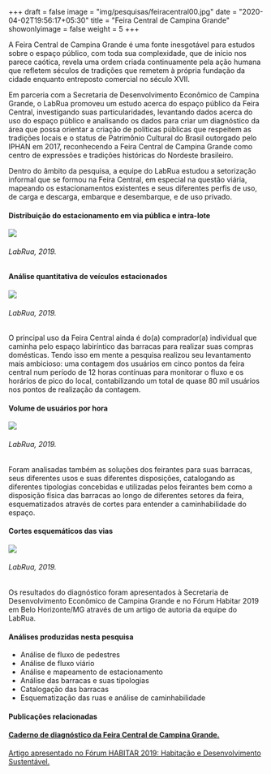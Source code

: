 +++
draft = false
image = "img/pesquisas/feiracentral00.jpg"
date = "2020-04-02T19:56:17+05:30"
title = "Feira Central de Campina Grande"
showonlyimage = false
weight = 5
+++

A Feira Central de Campina Grande é uma fonte inesgotável para estudos sobre o espaço público, com toda sua complexidade, que de início nos parece caótica, revela uma ordem criada continuamente pela ação humana que refletem séculos de tradições que remetem à própria fundação da cidade enquanto entreposto comercial no século XVII.

<!--more-->

Em parceria com a Secretaria de Desenvolvimento Econômico de Campina Grande, o LabRua promoveu um estudo acerca do espaço público da Feira Central, investigando suas particularidades, levantando dados acerca do uso do espaço público e analisando os dados para criar um diagnóstico da área que possa orientar a criação de políticas públicas que respeitem as tradições locais e o status de Patrimônio Cultural do Brasil outorgado pelo IPHAN em 2017, reconhecendo a Feira Central de Campina Grande como centro de expressões e tradições históricas do Nordeste brasileiro.

Dentro do âmbito da pesquisa, a equipe do LabRua estudou a setorização informal que se formou na Feira Central, em especial na questão viária, mapeando os estacionamentos existentes e seus diferentes perfis de uso, de carga e descarga, embarque e desembarque, e de uso privado.

#### Distribuição do estacionamento em via pública e intra-lote
![](/img/pesquisas/feiracentral01.jpg)
###### LabRua, 2019.

#### Análise quantitativa de veículos estacionados
![](/img/pesquisas/feiracentral02.jpg)
###### LabRua, 2019.

O principal uso da Feira Central ainda é do(a) comprador(a) individual que caminha pelo espaço labiríntico das barracas para realizar suas compras domésticas. Tendo isso em mente a pesquisa realizou seu levantamento mais ambicioso: uma contagem dos usuários em cinco pontos da feira central num período de 12 horas contínuas para monitorar o fluxo e os horários de pico do local, contabilizando um total de quase 80 mil usuários nos pontos de realização da contagem.

#### Volume de usuários por hora
![](../../img/pesquisas/feiracentral03.jpg)
###### LabRua, 2019.

Foram analisadas também as soluções dos feirantes para suas barracas, seus diferentes usos e suas diferentes disposições, catalogando as diferentes tipologias concebidas e utilizadas pelos feirantes bem como a disposição física das barracas ao longo de diferentes setores da feira, esquematizados através de cortes para entender a caminhabilidade do espaço.

#### Cortes esquemáticos das vias
![](/img/pesquisas/feiracentral04.jpg)
###### LabRua, 2019.

Os resultados do diagnóstico foram apresentados à Secretaria de Desenvolvimento Econômico de Campina Grande e no Fórum Habitar 2019 em Belo Horizonte/MG através de um artigo de autoria da equipe do LabRua.

#### Análises produzidas nesta pesquisa

* Análise de fluxo de pedestres
* Análise de fluxo viário
* Análise e mapeamento de estacionamento
* Análise das barracas e suas tipologias
* Catalogação das barracas
* Esquematização das ruas e análise de caminhabilidade

#### Publicações relacionadas
 #### [Caderno de diagnóstico da Feira Central de Campina Grande.](/pdf/Caderno_Feira_Central.pdf)
 [Artigo apresentado no Fórum HABITAR 2019: Habitação e Desenvolvimento Sustentável.](../../pdf/Desafios_e_perspectivas_acerca_da_espacialidadedas_ruas_da_Feira_Central_de_Campina_Grande__Fórum_Habitar__31_08_19.pdf)
